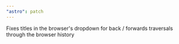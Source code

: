 ```yaml
---
"astro": patch
---
```


Fixes titles in the browser's dropdown for back / forwards traversals through the browser history
